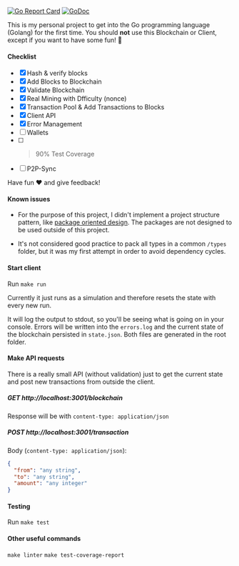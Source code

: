 [![Go Report Card](https://goreportcard.com/badge/github.com/Flur3x/go-chain)](https://goreportcard.com/report/github.com/Flur3x/go-chain) [![GoDoc](https://godoc.org/github.com/Flur3x/go-chain?status.svg)](https://godoc.org/github.com/Flur3x/go-chain)

This is my personal project to get into the Go programming language (Golang) for the first time. You should **not** use this Blockchain or Client, except if you want to have some fun! 🤙

#### Checklist

- [x] Hash & verify blocks
- [x] Add Blocks to Blockchain
- [x] Validate Blockchain
- [x] Real Mining with Dfficulty (nonce)
- [x] Transaction Pool & Add Transactions to Blocks
- [x] Client API
- [x] Error Management
- [ ] Wallets
- [ ] > 90% Test Coverage
- [ ] P2P-Sync

Have fun ❤️ and give feedback!

#### Known issues

- For the purpose of this project, I didn't implement a project structure pattern, like [package oriented design](https://www.ardanlabs.com/blog/2017/02/package-oriented-design.html). The packages are not designed to be used outside of this project.

* It's not considered good practice to pack all types in a common `/types` folder, but it was my first attempt in order to avoid dependency cycles.

#### Start client

Run `make run`

Currently it just runs as a simulation and therefore resets the state with every new run.

It will log the output to stdout, so you'll be seeing what is going on in your console.
Errors will be written into the `errors.log` and the current state of the blockchain persisted in `state.json`. Both files are generated in the root folder.

#### Make API requests

There is a really small API (without validation) just to get the current state and post new transactions from outside the client.

##### GET http://localhost:3001/blockchain

Response will be with `content-type: application/json`

##### POST http://localhost:3001/transaction

Body (`content-type: application/json`):

```json
{
  "from": "any string",
  "to": "any string",
  "amount": "any integer"
}
```

#### Testing

Run `make test`

#### Other useful commands

`make linter`
`make test-coverage-report`

